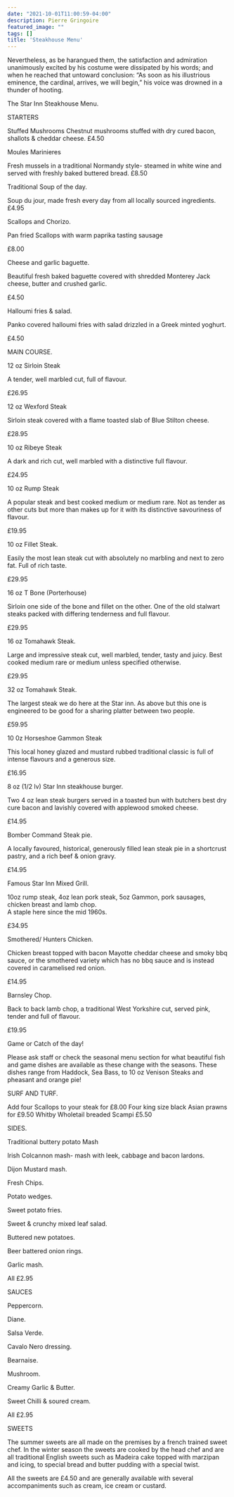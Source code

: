 ```yaml
---
date: "2021-10-01T11:00:59-04:00"
description: Pierre Gringoire
featured_image: ""
tags: []
title: 'Steakhouse Menu'
---
```


Nevertheless, as be harangued them, the satisfaction and admiration
unanimously excited by his costume were dissipated by his words; and when
he reached that untoward conclusion: “As soon as his illustrious eminence,
the cardinal, arrives, we will begin,” his voice was drowned in a thunder
of hooting.

The Star Inn Steakhouse Menu. 

STARTERS

Stuffed Mushrooms 
Chestnut mushrooms stuffed with dry cured bacon, shallots & cheddar cheese. 
£4.50

Moules Marinieres

Fresh mussels in a traditional Normandy style- steamed in white wine and served with freshly baked buttered bread. 
£8.50

Traditional Soup of the day. 

Soup du jour, made fresh every day from all locally sourced ingredients. 
£4.95

Scallops and Chorizo. 

Pan fried Scallops with warm paprika tasting sausage 

£8.00

Cheese and garlic baguette. 

Beautiful fresh baked baguette covered with shredded Monterey Jack cheese, butter and crushed garlic. 

£4.50

Halloumi fries & salad.  

Panko covered halloumi fries with salad drizzled in a Greek minted yoghurt. 

£4.50

MAIN COURSE. 

12 oz Sirloin Steak 

A tender, well marbled cut, full of flavour. 

£26.95

12 oz Wexford Steak

Sirloin steak covered with a flame toasted slab of Blue Stilton cheese. 

£28.95

10 oz Ribeye Steak

A dark and rich cut, well marbled with a distinctive full flavour. 

£24.95

10 oz Rump Steak

A popular steak and best cooked medium or medium rare. Not as tender as other cuts but more than makes up for it with its distinctive savouriness of flavour. 

£19.95

10 oz Fillet Steak. 

Easily the most lean steak cut with absolutely no marbling and next to zero fat. Full of rich taste. 

£29.95

16 oz T Bone (Porterhouse) 

Sirloin one side of the bone and fillet on the other. One of the old stalwart steaks packed with differing tenderness and full flavour. 

£29.95

16 oz Tomahawk Steak. 

Large and impressive steak cut, well marbled, tender, tasty and juicy. 
Best cooked medium rare or medium unless specified otherwise. 

£29.95 

32 oz Tomahawk Steak. 

The largest steak we do here at the Star inn. As above but this one is engineered to be good for a sharing platter between two people. 

£59.95

10 0z Horseshoe Gammon Steak

This local honey glazed and mustard rubbed traditional classic is full of intense flavours and a generous size. 

£16.95

8 oz (1/2 lv) Star Inn steakhouse burger. 

Two 4 oz lean steak burgers served in a toasted bun with butchers best dry cure bacon and lavishly covered with applewood smoked cheese. 

£14.95

Bomber Command Steak pie. 

A locally favoured, historical, generously filled lean steak pie in a shortcrust pastry, and a rich beef & onion gravy. 

£14.95

Famous Star Inn Mixed Grill. 

10oz rump steak, 4oz lean pork steak, 5oz Gammon, pork sausages, chicken breast and lamb chop.  
A staple here since the mid 1960s. 

£34.95

Smothered/ Hunters Chicken. 

Chicken breast topped with bacon Mayotte cheddar cheese and smoky bbq sauce, or the smothered variety which has no bbq sauce and is instead covered in caramelised red onion. 

£14.95

Barnsley Chop. 

Back to back lamb chop, a traditional West Yorkshire cut, served pink, tender and full of flavour. 

£19.95

Game or Catch of the day!

Please ask staff or check the seasonal menu section for what beautiful fish and game dishes are available as these change with the seasons. 
These dishes range from Haddock, Sea Bass, to 10 oz Venison Steaks and pheasant and orange pie! 


SURF AND TURF. 

Add four Scallops to your steak for £8.00
Four king size black Asian prawns for £9.50
Whitby Wholetail breaded Scampi £5.50

SIDES. 

Traditional buttery potato Mash 

Irish Colcannon mash- mash with leek, cabbage and bacon lardons. 

Dijon Mustard mash. 

Fresh Chips. 

Potato wedges. 

Sweet potato fries. 

Sweet & crunchy mixed leaf salad. 

Buttered new potatoes. 

Beer battered onion rings. 

Garlic mash. 

All £2.95


SAUCES

Peppercorn. 

Diane. 

Salsa Verde. 

Cavalo Nero dressing. 

Bearnaise. 

Mushroom. 

Creamy Garlic & Butter. 

Sweet Chilli & soured cream. 


All £2.95

SWEETS 

The summer sweets are all made on the premises by a french trained sweet chef. 
In the winter season the sweets are cooked by the head chef and are all traditional English sweets such as Madeira cake topped with marzipan and icing, to special bread and butter pudding with a special twist. 

All the sweets are £4.50 and are generally available with several accompaniments such as cream, ice cream or custard. 
